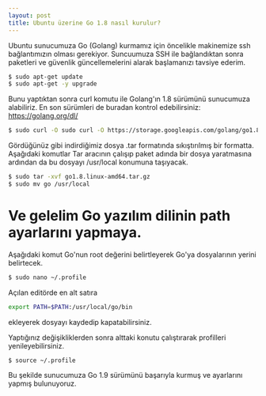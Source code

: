 ```yaml
---
layout: post
title: Ubuntu üzerine Go 1.8 nasıl kurulur?
---
```


Ubuntu sunucumuza Go (Golang) kurmamız için öncelikle makinemize ssh bağlantımızın olması gerekiyor. Suncuumuza SSH ile bağlandıktan sonra paketleri ve güvenlik güncellemelerini alarak başlamanızı tavsiye ederim.

```sh
$ sudo apt-get update
$ sudo apt-get -y upgrade
```

Bunu yaptıktan sonra curl komutu ile Golang'ın 1.8 sürümünü sunucumuza alabiliriz. En son sürümleri de buradan kontrol edebilirsiniz: https://golang.org/dl/

```sh
$ sudo curl -O sudo curl -O https://storage.googleapis.com/golang/go1.8.linux-amd64.tar.gz
```
Gördüğünüz gibi indirdiğimiz dosya .tar formatında sıkıştırılmış bir formatta. Aşağıdaki komutlar Tar aracının çalışıp paket adında bir dosya yaratmasına ardından da bu dosyayı /usr/local konumuna taşıyacak.

```sh
$ sudo tar -xvf go1.8.linux-amd64.tar.gz
$ sudo mv go /usr/local
```

# Ve gelelim Go yazılım dilinin path ayarlarını yapmaya.

Aşağıdaki komut Go'nun root değerini belirtleyerek Go'ya dosyalarının yerini belirtecek.

```sh
$ sudo nano ~/.profile
```

Açılan editörde en alt satıra

```sh
export PATH=$PATH:/usr/local/go/bin
```

ekleyerek dosyayı kaydedip kapatabilirsiniz.

Yaptığınız değişikliklerden sonra alttaki konutu çalıştırarak profilleri yenileyebilirsiniz.

```sh
$ source ~/.profile
```

Bu şekilde sunucumuza Go 1.9 sürümünü başarıyla kurmuş ve ayarlarını yapmış bulunuyoruz.
